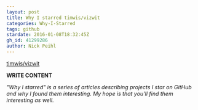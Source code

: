 ```yaml
---
layout: post
title: Why I starred timwis/vizwit
categories: Why-I-Starred
tags: github
stardate: 2016-01-08T18:32:45Z
gh_id: 41299286
author: Nick Peihl
---
```


[timwis/vizwit](https://github.com/timwis/vizwit)

**WRITE CONTENT**

*"Why I starred" is a series of articles describing projects I star on GitHub and why I found them interesting. My hope is that you'll find them interesting as well.*

